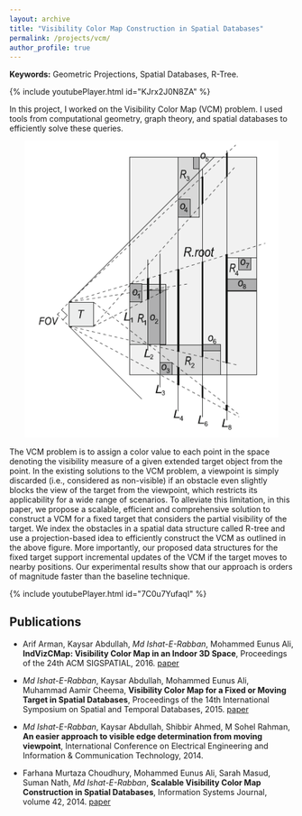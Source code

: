 ```yaml
---
layout: archive
title: "Visibility Color Map Construction in Spatial Databases"
permalink: /projects/vcm/
author_profile: true
---
```


**Keywords:** Geometric Projections, Spatial Databases, R-Tree.


{% include youtubePlayer.html id="KJrx2J0N8ZA" %}

In this project, I worked on the Visibility Color Map (VCM) problem. I used tools from computational geometry, graph theory, and spatial databases to efficiently solve these queries. 

<p align="center">
  <img src="/images/vcm.png" width="450" />
</p> 

The VCM problem is to assign a color value to each point in the space denoting the visibility measure of a given extended target object from the point. In the existing solutions to the VCM problem, a viewpoint is simply discarded (i.e., considered as non-visible) if an obstacle even slightly blocks the view of the target from the viewpoint, which restricts its applicability for a wide range of scenarios. To alleviate this limitation, in this paper, we propose a scalable, efficient and comprehensive solution to construct a VCM for a fixed target that considers the partial visibility of the target. We index the obstacles in a spatial data structure called R-tree and use a projection-based idea to efficiently construct the VCM as outlined in the above figure. More importantly, our proposed data structures for the fixed target support incremental updates of the VCM if the target moves to nearby positions. Our experimental results show that our approach is orders of magnitude faster than the baseline technique.


{% include youtubePlayer.html id="7C0u7YufaqI" %}



Publications
----

- Arif Arman, Kaysar Abdullah, *Md Ishat-E-Rabban*, Mohammed Eunus Ali, **IndVizCMap: Visibility Color Map in an Indoor 3D Space**, Proceedings of the 24th ACM SIGSPATIAL, 2016.
[paper](https://ieranik.github.io/files/indvizcmap.pdf)

- *Md Ishat-E-Rabban*, Kaysar Abdullah, Mohammed Eunus Ali, Muhammad Aamir Cheema, **Visibility Color Map for a Fixed or Moving Target in Spatial Databases**, Proceedings of the 14th International Symposium on Spatial and Temporal Databases, 2015.
[paper](https://ieranik.github.io/files/mvcm.pdf)

- *Md Ishat-E-Rabban*, Kaysar Abdullah, Shibbir Ahmed, M Sohel Rahman, **An easier approach to visible edge determination from moving viewpoint**, International Conference on Electrical Engineering and Information & Communication Technology, 2014.

- Farhana Murtaza Choudhury, Mohammed Eunus Ali, Sarah Masud, Suman Nath, *Md Ishat-E-Rabban*, **Scalable Visibility Color Map Construction in Spatial Databases**, Information Systems Journal, volume 42, 2014.
[paper](https://ieranik.github.io/files/vcm.pdf)



